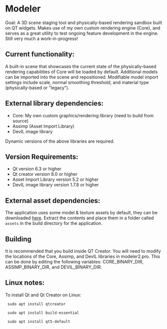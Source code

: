 # Modeler
Goal: A 3D scene staging tool and physically-based rendering sandbox built on QT widgets. Makes use of my own custom rendering engine (Core), and serves as a great utility to test ongoing feature development in the engine. Still very much a work-in-progress!

## Current functionality:
A built-in scene that showcases the current state of the physically-based rendering capabilities of Core will be loaded by default. Additional models can be imported into the scene and repositioned. Modifiable model import settings include scale, normal smoothing threshold, and material type (physically-based or "legacy"). 

## External library dependencies:

- Core: My own custom graphics/rendering library (need to build from source)
- Assimp (Asset Import Library)
- DevIL image library

Dynamic versions of the above libraries are required.

## Version Requirements:
- Qt version 6.3 or higher
- Qt creator version 8.0 or higher
- Asset Import Library version 5.2 or higher
- DevIL image library version 1.7.8 or higher

## External asset dependencies:

The application uses some model & texture assets by default, they can be downloaded <a href="http://projects.markkellogg.org/downloads/assets.zip">here</a>. Extract the contents and place them in a folder called `assets` in the build directory for the application.

## Building

It is recommended that you build inside QT Creator. You will need to modify the locations of the Core, Assimp, and DevIL libraries in modeler2.pro. This can be done by editing the following variables: CORE_BINARY_DIR, ASSIMP_BINARY_DIR, and DEVIL_BINARY_DIR.

## Linux notes:

To install Qt and Qt Creator on Linux:

     sudo apt install qtcreator
     
     sudo apt install build-essential
     
     sudo apt install qt5-default


